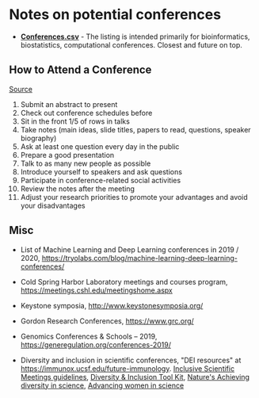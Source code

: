 # Notes on potential conferences


- [**Conferences.csv**](Conferences.csv) - The listing is intended primarily for bioinformatics, biostatistics, computational conferences. Closest and future on top.

## How to Attend a Conference

[Source](http://www.longwoodgenomics.org/2019/03/24/how-to-attend-a-conference/)

1. Submit an abstract to present
2. Check out conference schedules before
3. Sit in the front 1/5 of rows in talks
4. Take notes (main ideas, slide titles, papers to read, questions, speaker biography)
5. Ask at least one question every day in the public
6. Prepare a good presentation
7. Talk to as many new people as possible
8. Introduce yourself to speakers and ask questions
9. Participate in conference-related social activities
10. Review the notes after the meeting
11. Adjust your research priorities to promote your advantages and avoid your disadvantages

## Misc

- List of Machine Learning and Deep Learning conferences in 2019 / 2020, https://tryolabs.com/blog/machine-learning-deep-learning-conferences/

- Cold Spring Harbor Laboratory meetings and courses program, https://meetings.cshl.edu/meetingshome.aspx

- Keystone symposia, http://www.keystonesymposia.org/

- Gordon Research Conferences, https://www.grc.org/

- Genomics Conferences & Schools – 2019, https://generegulation.org/conferences-2019/

- Diversity and inclusion in scientific conferences, "DEI resources" at https://immunox.ucsf.edu/future-immunology. [Inclusive Scientific Meetings guidelines](https://static1.squarespace.com/static/582cce42bebafbfc47a82b04/t/5ca0fe7d9b747a3d7dc7a71f/1554054781756/Formatted+Inclusive+Meeting+Guide-v5.pdf), [Diversity & Inclusion Tool Kit](https://www.sidnet.org/page/DIToolKit), [Nature's Achieving diversity in science](https://www.nature.com/collections/qsgnpdtgbr), [Advancing women in science](https://www.cell.com/cell-stem-cell/fulltext/S1934-5909(15)00068-5)